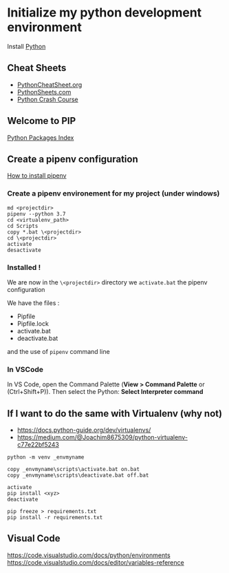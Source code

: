 # Initialize my python development environment

Install [Python](https://www.python.org/)

## Cheat Sheets

- [PythonCheatSheet.org](www.pythoncheatsheet.org)
- [PythonSheets.com](www.pythonsheets.com)
- [Python Crash Course](https://ehmatthes.github.io/pcc_2e/cheat_sheets/cheat_sheets/)


## Welcome to PIP

[Python Packages Index](https://pypi.org/)

## Create a pipenv configuration

[How to install pipenv](https://pipenv.kennethreitz.org/en/latest/install/#installing-pipenv)

### Create a pipenv environement for my project (under windows)

```
md <projectdir>
pipenv --python 3.7
cd <virtualenv_path>
cd Scripts
copy *.bat \<projectdir>
cd \<projectdir>
activate
desactivate
```

### Installed !

We are now in the `\<projectdir>` directory
we `activate.bat` the pipenv configuration

We have the files :

- Pipfile
- Pipfile.lock
- activate.bat
- deactivate.bat

and the use of `pipenv` command line

### In VSCode

In VS Code, open the Command Palette (**View > Command Palette** or (Ctrl+Shift+P)). Then select the Python: **Select Interpreter command**

## If I want to do the same with Virtualenv (why not)

- https://docs.python-guide.org/dev/virtualenvs/
- https://medium.com/@Joachim8675309/python-virtualenv-c77e22bf5243

```
python -m venv _envmyname

copy _envmyname\scripts\activate.bat on.bat
copy _envmyname\scripts\deactivate.bat off.bat

activate
pip install <xyz>
deactivate

pip freeze > requirements.txt
pip install -r requirements.txt
```

## Visual Code

https://code.visualstudio.com/docs/python/environments
https://code.visualstudio.com/docs/editor/variables-reference
